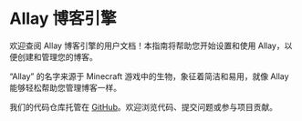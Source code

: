 # Allay 博客引擎

欢迎查阅 Allay 博客引擎的用户文档！本指南将帮助您开始设置和使用 Allay，以便创建和管理您的博客。

“Allay” 的名字来源于 Minecraft 游戏中的生物，象征着简洁和易用，就像 Allay 能够轻松帮助您管理博客一样。

我们的代码仓库托管在 [GitHub](https://github.com/PKUSoftwareEngineeringTeam/Allay)。欢迎浏览代码、提交问题或参与项目贡献。
